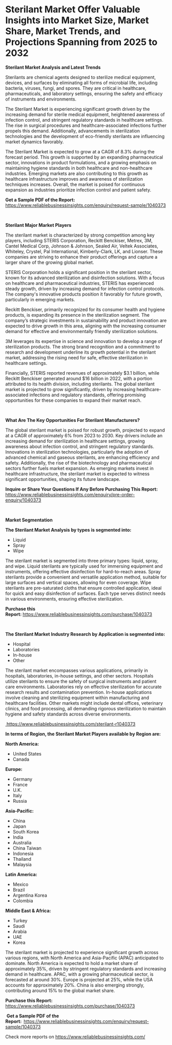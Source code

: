 <p><h1>Sterilant Market Offer Valuable Insights into Market Size, Market Share, Market Trends, and Projections Spanning from 2025 to 2032</h1></p><p><strong>Sterilant Market Analysis and Latest Trends</strong></p>
<p><p>Sterilants are chemical agents designed to sterilize medical equipment, devices, and surfaces by eliminating all forms of microbial life, including bacteria, viruses, fungi, and spores. They are critical in healthcare, pharmaceuticals, and laboratory settings, ensuring the safety and efficacy of instruments and environments.</p><p>The Sterilant Market is experiencing significant growth driven by the increasing demand for sterile medical equipment, heightened awareness of infection control, and stringent regulatory standards in healthcare settings. The rise in surgical procedures and healthcare-associated infections further propels this demand. Additionally, advancements in sterilization technologies and the development of eco-friendly sterilants are influencing market dynamics favorably.</p><p>The Sterilant Market is expected to grow at a CAGR of 8.3% during the forecast period. This growth is supported by an expanding pharmaceutical sector, innovations in product formulations, and a growing emphasis on maintaining hygiene standards in both healthcare and non-healthcare industries. Emerging markets are also contributing to this growth as healthcare infrastructure improves and awareness of sterilization techniques increases. Overall, the market is poised for continuous expansion as industries prioritize infection control and patient safety.</p></p>
<p><strong>Get a Sample PDF of the Report:&nbsp;</strong> <a href="https://www.reliablebusinessinsights.com/enquiry/request-sample/1040373?utm_campaign=3273&utm_medium=2&utm_source=Github&utm_content=ia&utm_term=31032025&utm_id=sterilant">https://www.reliablebusinessinsights.com/enquiry/request-sample/1040373</a></p>
<p>&nbsp;</p>
<p><strong>Sterilant Major Market Players</strong></p>
<p><p>The sterilant market is characterized by strong competition among key players, including STERIS Corporation, Reckitt Benckiser, Metrex, 3M, Cantel Medical Corp, Johnson & Johnson, Sealed Air, Veltek Associates, Whiteley, Crystel, Pal International, Kimberly-Clark, LK, and Lionser. These companies are striving to enhance their product offerings and capture a larger share of the growing global market.</p><p>STERIS Corporation holds a significant position in the sterilant sector, known for its advanced sterilization and disinfection solutions. With a focus on healthcare and pharmaceutical industries, STERIS has experienced steady growth, driven by increasing demand for infection control protocols. The company's innovative products position it favorably for future growth, particularly in emerging markets.</p><p>Reckitt Benckiser, primarily recognized for its consumer health and hygiene products, is expanding its presence in the sterilization segment. The company’s strategic investments in sustainability and product innovation are expected to drive growth in this area, aligning with the increasing consumer demand for effective and environmentally friendly sterilization solutions.</p><p>3M leverages its expertise in science and innovation to develop a range of sterilization products. The strong brand recognition and a commitment to research and development underline its growth potential in the sterilant market, addressing the rising need for safe, effective sterilization in healthcare settings.</p><p>Financially, STERIS reported revenues of approximately $3.1 billion, while Reckitt Benckiser generated around $16 billion in 2022, with a portion attributed to its health division, including sterilants. The global sterilant market is projected to grow significantly, driven by increasing healthcare-associated infections and regulatory standards, offering promising opportunities for these companies to expand their market reach.</p></p>
<p>&nbsp;</p>
<p><strong>What Are The Key Opportunities For Sterilant Manufacturers?</strong></p>
<p><p>The global sterilant market is poised for robust growth, projected to expand at a CAGR of approximately 6% from 2023 to 2030. Key drivers include an increasing demand for sterilization in healthcare settings, growing awareness about infection control, and stringent regulatory standards. Innovations in sterilization technologies, particularly the adoption of advanced chemical and gaseous sterilants, are enhancing efficiency and safety. Additionally, the rise of the biotechnology and pharmaceutical sectors further fuels market expansion. As emerging markets invest in healthcare infrastructure, the sterilant market is expected to witness significant opportunities, shaping its future landscape.</p></p>
<p><strong>Inquire or Share Your Questions If Any Before Purchasing This Report:</strong> <a href="https://www.reliablebusinessinsights.com/enquiry/pre-order-enquiry/1040373?utm_campaign=3273&utm_medium=2&utm_source=Github&utm_content=ia&utm_term=31032025&utm_id=sterilant">https://www.reliablebusinessinsights.com/enquiry/pre-order-enquiry/1040373</a></p>
<p>&nbsp;</p>
<p><strong>Market Segmentation</strong></p>
<p><strong>The Sterilant Market Analysis by types is segmented into:</strong></p>
<p><ul><li>Liquid</li><li>Spray</li><li>Wipe</li></ul></p>
<p><p>The sterilant market is segmented into three primary types: liquid, spray, and wipe. Liquid sterilants are typically used for immersing equipment and instruments, offering effective disinfection for hard-to-reach areas. Spray sterilants provide a convenient and versatile application method, suitable for large surfaces and vertical spaces, allowing for even coverage. Wipe sterilants are pre-saturated cloths that ensure controlled application, ideal for quick and easy disinfection of surfaces. Each type serves distinct needs in various environments, ensuring effective sterilization.</p></p>
<p><strong>Purchase this Report:&nbsp;</strong><a href="https://www.reliablebusinessinsights.com/purchase/1040373?utm_campaign=3273&utm_medium=2&utm_source=Github&utm_content=ia&utm_term=31032025&utm_id=sterilant">https://www.reliablebusinessinsights.com/purchase/1040373</a></p>
<p>&nbsp;</p>
<p><strong>The Sterilant Market Industry Research by Application is segmented into:</strong></p>
<p><ul><li>Hospital</li><li>Laboratories</li><li>In-house</li><li>Other</li></ul></p>
<p><p>The sterilant market encompasses various applications, primarily in hospitals, laboratories, in-house settings, and other sectors. Hospitals utilize sterilants to ensure the safety of surgical instruments and patient care environments. Laboratories rely on effective sterilization for accurate research results and contamination prevention. In-house applications involve cleaning and sterilizing equipment within manufacturing and healthcare facilities. Other markets might include dental offices, veterinary clinics, and food processing, all demanding rigorous sterilization to maintain hygiene and safety standards across diverse environments.</p></p>
<p><a href="https://www.reliablebusinessinsights.com/sterilant-r1040373?utm_campaign=3273&utm_medium=2&utm_source=Github&utm_content=ia&utm_term=31032025&utm_id=sterilant">&nbsp;https://www.reliablebusinessinsights.com/sterilant-r1040373</a></p>
<p><strong>In terms of Region, the Sterilant Market Players available by Region are:</strong></p>
<p>
    <p> <strong> North America: </strong>
        <ul>
            <li>United States</li>
            <li>Canada</li>
        </ul>
        </p> 
    <p> <strong> Europe: </strong>
        <ul>
            <li>Germany</li>
            <li>France</li>
            <li>U.K.</li>
            <li>Italy</li>
            <li>Russia</li>
        </ul>
        </p> 
    <p> <strong> Asia-Pacific: </strong>
        <ul>
            <li>China</li>
            <li>Japan</li>
            <li>South Korea</li>
            <li>India</li>
            <li>Australia</li>
            <li>China Taiwan</li>
            <li>Indonesia</li>
            <li>Thailand</li>
            <li>Malaysia</li>
        </ul>
        </p> 
    <p> <strong> Latin America: </strong>
        <ul>
            <li>Mexico</li>
            <li>Brazil</li>
            <li>Argentina Korea</li>
            <li>Colombia</li>
        </ul>
        </p> 
    <p> <strong> Middle East & Africa: </strong>
        <ul>
            <li>Turkey</li>
            <li>Saudi</li>
            <li>Arabia</li>
            <li>UAE</li>
            <li>Korea</li>
        </ul>
    </p>
    </p>
<p><p>The sterilant market is projected to experience significant growth across various regions, with North America and Asia-Pacific (APAC) anticipated to dominate. North America is expected to hold a market share of approximately 35%, driven by stringent regulatory standards and increasing demand in healthcare. APAC, with a growing pharmaceutical sector, is forecasted at around 30%. Europe is projected at 25%, while the USA accounts for approximately 20%. China is also emerging strongly, contributing around 15% to the global market share.</p></p>
<p><strong>Purchase this Report: </strong><a href="https://www.reliablebusinessinsights.com/purchase/1040373?utm_campaign=3273&utm_medium=2&utm_source=Github&utm_content=ia&utm_term=31032025&utm_id=sterilant">https://www.reliablebusinessinsights.com/purchase/1040373</a></p>
<p>&nbsp;<strong>Get a Sample PDF of the Report:&nbsp;&nbsp;</strong><a href="https://www.reliablebusinessinsights.com/enquiry/request-sample/1040373?utm_campaign=3273&utm_medium=2&utm_source=Github&utm_content=ia&utm_term=31032025&utm_id=sterilant">https://www.reliablebusinessinsights.com/enquiry/request-sample/1040373</a></p>
<p><strong></strong></p>
<p>Check more reports on <a href="https://www.reliablebusinessinsights.com/?utm_campaign=3273&utm_medium=2&utm_source=Github&utm_content=ia&utm_term=31032025&utm_id=sterilant">https://www.reliablebusinessinsights.com/</a></p>